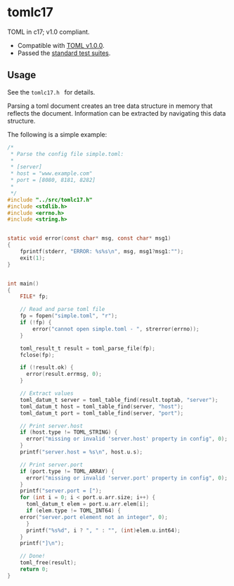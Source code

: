 # tomlc17

TOML in c17; v1.0 compliant.

* Compatible with [TOML v1.0.0](https://toml.io/en/v1.0.0).
* Passed the [standard test suites](github.com/toml-lang/toml-test/cmd/toml-test).

## Usage

See the `tomlc17.h ` for details. 

Parsing a toml document creates an tree data structure in memory that
reflects the document. Information can be extracted by navigating this
data structure.

The following is a simple example:
```c
/*
 * Parse the config file simple.toml:
 *
 * [server]
 * host = "www.example.com"
 * port = [8080, 8181, 8282]
 *
 */
#include "../src/tomlc17.h"
#include <stdlib.h>
#include <errno.h>
#include <string.h>


static void error(const char* msg, const char* msg1)
{
    fprintf(stderr, "ERROR: %s%s\n", msg, msg1?msg1:"");
    exit(1);
}


int main()
{
    FILE* fp;

    // Read and parse toml file
    fp = fopen("simple.toml", "r");
    if (!fp) {
        error("cannot open simple.toml - ", strerror(errno));
    }

    toml_result_t result = toml_parse_file(fp);
    fclose(fp);

    if (!result.ok) {
      error(result.errmsg, 0);
    }

    // Extract values
    toml_datum_t server = toml_table_find(result.toptab, "server");
    toml_datum_t host = toml_table_find(server, "host");
    toml_datum_t port = toml_table_find(server, "port");

    // Print server.host
    if (host.type != TOML_STRING) {
      error("missing or invalid 'server.host' property in config", 0);
    }
    printf("server.host = %s\n", host.u.s);

    // Print server.port
    if (port.type != TOML_ARRAY) {
      error("missing or invalid 'server.port' property in config", 0);
    }
    printf("server.port = [");
    for (int i = 0; i < port.u.arr.size; i++) {
      toml_datum_t elem = port.u.arr.elem[i];
      if (elem.type != TOML_INT64) {
	error("server.port element not an integer", 0);
      }
      printf("%s%d", i ? ", " : "", (int)elem.u.int64);
    }
    printf("]\n");

    // Done!
    toml_free(result);
    return 0;
}
```


